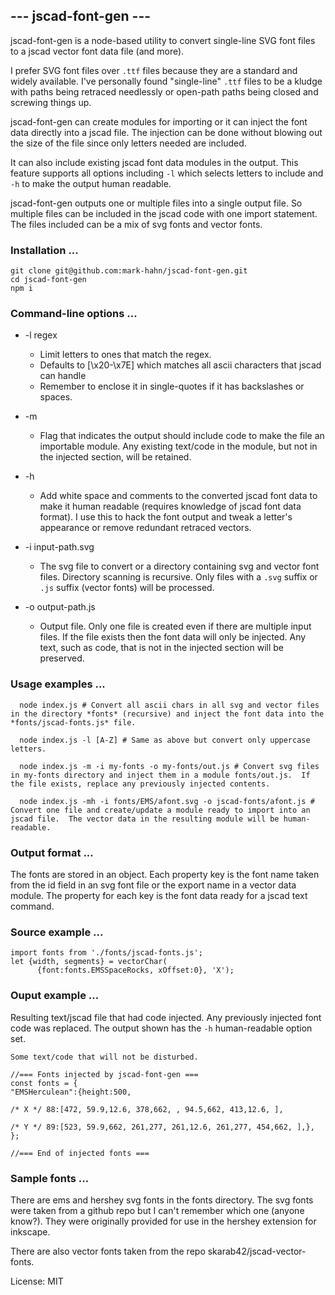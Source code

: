 ##  --- jscad-font-gen ---

jscad-font-gen is a node-based utility to convert single-line SVG font files to a jscad vector font data file (and more). 

I prefer SVG font files over `.ttf` files because they are a standard and widely available. I've personally found "single-line" `.ttf` files to be a kludge with paths being retraced needlessly or open-path paths being closed and screwing things up. 

jscad-font-gen can create modules for importing or it can inject the font data directly into a jscad file.  The injection can be done without blowing out the size of the file since only letters needed are included.

It can also include existing jscad font data modules in the output.  This feature supports all options including `-l` which selects letters to include and `-h` to make the output human readable.

jscad-font-gen outputs one or multiple files into a single output file.  So multiple files can be included in the jscad code with one import statement. The files included can be a mix of svg fonts and vector fonts.

### Installation ...
```
git clone git@github.com:mark-hahn/jscad-font-gen.git
cd jscad-font-gen
npm i
```

### Command-line options ...
* -l regex  

  - Limit letters to ones that match the regex.
  - Defaults to [\\x20-\\x7E] which matches all ascii characters that jscad can handle
  - Remember to enclose it in single-quotes if it has backslashes or spaces.

* -m
  - Flag that indicates the output should include code to make the file an importable module. Any existing text/code in the module, but not in the injected section, will be retained.

* -h
  - Add white space and comments to the converted jscad font data to make it human readable (requires knowledge of jscad font data format). I use this to  hack the font output and  tweak a letter's appearance or remove redundant retraced vectors.

* -i input-path.svg
  - The svg file to convert or a directory containing svg and vector font files. Directory scanning is recursive. Only files with a `.svg` suffix or `.js` suffix (vector fonts) will be processed.

* -o output-path.js
  - Output file.  Only one file is created even if there are multiple input files.  If the file exists then the font data will only be injected. Any text, such as code, that is not in the injected section will be preserved.

### Usage examples ...
```
  node index.js # Convert all ascii chars in all svg and vector files in the directory *fonts* (recursive) and inject the font data into the *fonts/jscad-fonts.js* file.

  node index.js -l [A-Z] # Same as above but convert only uppercase letters.

  node index.js -m -i my-fonts -o my-fonts/out.js # Convert svg files in my-fonts directory and inject them in a module fonts/out.js.  If the file exists, replace any previously injected contents.

  node index.js -mh -i fonts/EMS/afont.svg -o jscad-fonts/afont.js # Convert one file and create/update a module ready to import into an jscad file.  The vector data in the resulting module will be human-readable.
```

### Output format ...
The fonts are stored in an object.  Each property key is the font name taken from the id field in an svg font file or the export name in a vector data module.  The property for each key is the font data ready for a jscad text command.

### Source example ...
```
import fonts from './fonts/jscad-fonts.js';
let {width, segments} = vectorChar(
      {font:fonts.EMSSpaceRocks, xOffset:0}, 'X');
```

###  Ouput example ...
Resulting text/jscad file that had code injected. Any previously injected font code was replaced. The output shown has the `-h` human-readable option set.

```
Some text/code that will not be disturbed.

//=== Fonts injected by jscad-font-gen ===
const fonts = {
"EMSHerculean":{height:500,

/* X */ 88:[472, 59.9,12.6, 378,662, , 94.5,662, 413,12.6, ],

/* Y */ 89:[523, 59.9,662, 261,277, 261,12.6, 261,277, 454,662, ],},
};

//=== End of injected fonts ===
```

### Sample fonts ...
There are ems and hershey svg fonts in the fonts directory.  The svg fonts were taken from a github repo but I can't remember which one (anyone know?).  They were originally provided for use in the hershey extension for inkscape.

There are also vector fonts taken from the repo skarab42/jscad-vector-fonts.

License: MIT
